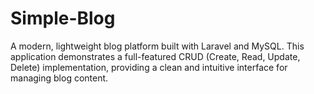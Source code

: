 # Simple-Blog
A modern, lightweight blog platform built with Laravel and MySQL. This application demonstrates a full-featured CRUD (Create, Read, Update, Delete) implementation, providing a clean and intuitive interface for managing blog content.
